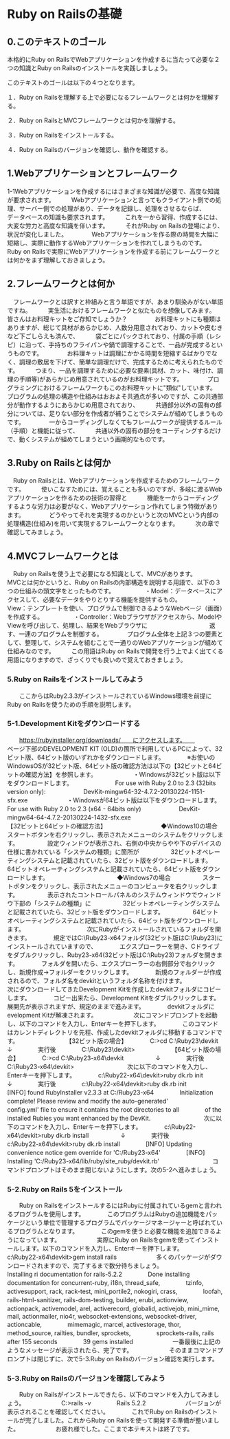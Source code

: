 # Ruby on Railsの基礎


## 0.このテキストのゴール
本格的にRuby on RailsでWebアプリケーションを作成するに当たって必要な２つの知識とRuby on Railsのインストールを実践しましょう。

このテキストのゴールは以下の４つとなります。

１．Ruby on Railsを理解する上で必要になるフレームワークとは何かを理解する。

２．Ruby on RailsとMVCフレームワークとは何かを理解する。

３．Ruby on Railsをインストールする。

４．Ruby on Railsのバージョンを確認し、動作を確認する。


## 1.Webアプリケーションとフレームワーク

1-1Webアプリケーションを作成するにはさまざまな知識が必要で、高度な知識が要求されます。　　
　Webアプリケーションと言ってもクライアント側での処理、サーバー側での処理があり、データを記録し、処理をさせるならば、　　
　データベースの知識も要求されます。　　
　これを一から習得、作成するには、大変な労力と高度な知識を伴います。　　
　それがRuby on Railsの登場により、状況が変化しました。　　
　
　Webアプリケーションを作る際の時間を大幅に短縮し、実際に動作するWebアプリケーションを作れてしまうものです。　　
　
　Ruby on Railsで実際にWebアプリケーションを作成する前にフレームワークとは何かをまず理解しておきましょう。　　

## 2.フレームワークとは何か
　フレームワークとは訳すと枠組みと言う単語ですが、あまり馴染みがない単語ですね。　　
　実生活におけるフレームワークと似たものを想像してみます。　　
　
　皆さんはお料理キットをご存知でしょうか？　　
　
　お料理キットにも種類はありますが、総じて具材があらかじめ、人数分用意されており、カットや皮むきなど下ごしらえも済んで、　　
　袋ごとにパックされており、付属の手順（レシピ）に沿って、手持ちのフライパンや鍋で調理することで、一品が完成するというものです。　　
　
　お料理キットは調理にかかる時間を短縮するばかりでなく、調理の敷居を下げて、簡単な調理だけで、完成するために考えられたものです。　　
　つまり、一品を調理するために必要な要素(具材、カット、味付け、調理の手順等)があらかじめ用意されているのがお料理キットです。　　
　
　プログラミングにおけるフレームワークもこのお料理キットに"類似"しています。　　
　プログラムの処理の構造や仕組みはおおよそ共通点が多いのですが、この共通部分が動作するようにあらかじめ用意されており、　　
　共通部分以外の固有の部分については、足りない部分を作成者が補うことでシステムが組めてしまうものです。　　
　
　一からコーディングしなくてもフレームワークが提供するルール（手順）と機能に従って、　　
　共通以外の固有の部分をコーディングするだけで、動くシステムが組めてしまうという画期的なものです。　　
　
　
## 3.Ruby on Railsとは何か
　Ruby on Railsとは、Webアプリケーションを作成するためのフレームワークです。　　
　使いこなすためには、覚えることも多いのですが、多岐に渡るWebアプリケーションを作るための技術の習得と　　
　機能を一からコーディングするような労力は必要がなく、Webアプリケーション作れてしまう特徴があります。　　
　
　どうやってそれを実現するのかというと次のMVCという内部の処理構造(仕組み)を用いて実現するフレームワークとなります。　　
　次の章で確認してみましょう。　　
　
## 4.MVCフレームワークとは
　Ruby on Railsを使う上で必要になる知識として、MVCがあります。　　
　MVCとは何かというと、Ruby on Railsの内部構造を説明する用語で、以下の３つの仕組みの頭文字をとったものです。　　
　　
　・Model：データベースにアクセスして、必要なデータをやりとりする機能を提供するもの。　　
　　
　・View：テンプレートを使い、プログラムで制御できるようなWebページ（画面）を作成する。　　
　　
　・Controller：Webブラウザがアクセスから、ModelやViewを呼び出して、処理し、結果をWebブラウザに　　
　　　　　　　　返す、一連のプログラムを制御する。　　
　
　プログラム全体を上記３つの要素として、整理して、システムを組むことで一通りのWebアプリケーションが組めて仕組みなのです。　　
　この用語はRuby on Railsで開発を行う上でよく出てくる用語になりますので、ざっくりでも良いので覚えておきましょう。　　
　
### 5.Ruby on Railsをインストールしてみよう
　　ここからはRuby2.3.3がインストールされているWindows環境を前提にRuby on Railsを使うための手順を説明します。　　
　　
### 5-1.Development Kitをダウンロードする
　　https://rubyinstaller.org/downloads/　　にアクセスします。　　
　　
　　ページ下部のDEVELOPMENT KIT (OLD)の箇所で利用しているPCによって、32ビット版、64ビット版のいずれかをダウンロードします。　　
　　※お使いのWindowsOSが32ビット版、64ビット版の確認方法は以下の【32ビットと64ビットの確認方法】を参照します。　　
　　
　　・Windowsが32ビット版は以下をダウンロードします。　　
　　
　　　For use with Ruby 2.0 to 2.3 (32bits version only):　　
　　　　DevKit-mingw64-32-4.7.2-20130224-1151-sfx.exe　　
　　
　　・Windowsが64ビット版は以下をダウンロードします。　　
　　　For use with Ruby 2.0 to 2.3 (x64 - 64bits only)　　
　　　　DevKit-mingw64-64-4.7.2-20130224-1432-sfx.exe　　
　　　　
　　　　
　　　　【32ビットと64ビットの確認方法】　　
　　　　
　　　◆Windows10の場合　　
　　　スタートボタンを右クリックし、表示されたメニューのシステムをクリックします。　　
　　　設定ウィンドウが表示され、右側の中央からやや下のデバイスの仕様に書かれている「システムの種類」に箇所が　　
　　　32ビットオペレーティングシステムと記載されていたら、32ビット版をダウンロードします。　　
　　　64ビットオペレーティングシステムと記載されていたら、64ビット版をダウンロードします。　　
　　　
　　　
　　　◆Windows7の場合　　
　　　スタートボタンをクリックし、表示されたメニューのコンピュータを右クリックします。　　
　　　表示されたコントロールパネルのシステムウィンドウでウィンドウ下部の「システムの種類」に　　
　　　32ビットオペレーティングシステムと記載されていたら、32ビット版をダウンロードします。　　
　　　64ビットオペレーティングシステムと記載されていたら、64ビット版をダウンロードします。　　
　　　
　　　
　　次にRubyがインストールされているフォルダを開きます。　　
　　規定ではC:\Ruby23-x64フォルダ(32ビット版はC:\Ruby23)にインストールされていますので、　　
　　エクスプローラーを開き、Cドライブをダブルクリックし、Ruby23-x64(32ビット版はC:\Ruby23)フォルダを開きます。　　
　　フォルダを開いたら、エクスプローラーの右側部分で右クリックし、新規作成→フォルダーをクリックします。　　
　　新規のフォルダーが作成されるので、フォルダ名をdevkitというフォルダ名称を付けます。　　
　　
　　次にダウンロードしてきたDevelopment Kitを作成したdevkitフォルダにコピーします。　　
　　コピー出来たら、Development Kitをダブルクリックします。　　
　　展開先が表示されますが、規定のままで進みます。　　
　　devkitフォルダにevelopment Kitが解凍されます。　　
　　
　　次にコマンドプロンプトを起動し、以下のコマンドを入力し、Enterキーを押下します。　　
　　このコマンドはカレントディレクトリを先程、作成したdevkitフォルダに移動するコマンドです。　　
　　
　　
　　【32ビット版の場合】　　
　　C:\>cd C:\Ruby23\devkit　　
　　　↓　　
　　実行後　　
　　C:\Ruby23\devkit>　　
　　
　　【64ビット版の場合】　　
　　C:\>cd C:\Ruby23-x64\devkit　　
　　　↓　　
　　実行後　　
　　C:\Ruby23-x64\devkit>　　
　　
　　
　　次に以下のコマンドを入力し、Enterキーを押下します。　　
　　c:\Ruby22-x64\devkit>ruby dk.rb init　　
　　　↓　　
　　実行後　　
　　c:\Ruby22-x64\devkit>ruby dk.rb init　　
　　[INFO] found RubyInstaller v2.3.3 at C:/Ruby23-x64　　
　　Initialization complete! Please review and modify the auto-generated'　　
　　config.yml' file to ensure it contains the root directories to all　　
　　of the installed Rubies you want enhanced by the DevKit.　　
　　
　　
　　次に以下のコマンドを入力し、Enterキーを押下します。　　
　　c:\Ruby22-x64\devkit>ruby dk.rb install　　
　　　↓　　
　　実行後　　
　　c:\Ruby22-x64\devkit>ruby dk.rb install　　
　　[INFO] Updating convenience notice gem override for 'C:/Ruby23-x64'　　
　　[INFO] Installing 'C:/Ruby23-x64/lib/ruby/site_ruby/devkit.rb'　　
　　
　　
　　コマンドプロンプトはそのまま閉じないようにします。次の5-2へ進みましょう。　　
　　
　　
### 5-2.Ruby on Rails 5をインストール
　　Ruby on RailsをインストールするにはRubyに付属されているgemと言われるプログラムを使用します。　　
　　このプログラムはRubyの追加機能をパッケージという単位で管理するプログラムでパッケージマネージャーと呼ばれているプログラムとなります。　　
　　このgemを使うと必要な機能を追加できるようになっています。　　
　　
　　実際にRuby on Railsをgemを使ってインストールします。以下のコマンドを入力し、Enterキーを押下します。　　
　　
　　c:\Ruby22-x64\devkit>gem install rails　　
　　
　　多くのパッケージがダウンロードされますので、完了するまで数分待ちましょう。　　
　　
　　Installing ri documentation for rails-5.2.2　　
　　Done installing documentation for concurrent-ruby, i18n, thread_safe,　　
　　tzinfo, activesupport, rack, rack-test, mini_portile2, nokogiri, crass,　　
　　loofah, rails-html-sanitizer, rails-dom-testing, builder, erubi, actionview,　　
　　actionpack, activemodel, arel, activerecord, globalid, activejob, mini_mime,　　
　　mail, actionmailer, nio4r, websocket-extensions, websocket-driver, actioncable,　　
　　mimemagic, marcel, activestorage, thor, method_source, railties, bundler, sprockets,　　
　　sprockets-rails, rails after 155 seconds　　
　　39 gems installed　　
　　
　　一番最後に上記のようなメッセージが表示されたら、完了です。　　
　　
　　そのままコマンドプロンプトは閉じずに、次で5-3.Ruby on Railsのバージョン確認を実行します。　　
　　
### 5-3.Ruby on Railsのバージョンを確認してみよう　　
　　Ruby on Railsがインストールできたら、以下のコマンドを入力してみましょう。　　
　　
　　C:\>rails -v　　
　　Rails 5.2.2　　
　　
　　バージョンが表示されることを確認してください。　　
　　これでRuby on Railsのインストールが完了しました。これからRuby on Railsを使って開発する準備が整いました。　　
　　
　　お疲れ様でした。ここまで本テキストは終了です。　　
　　
